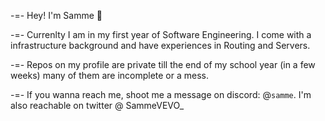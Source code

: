 -=- Hey! I'm Samme 🎈

-=- Currenlty I am in my first year of Software Engineering. I come with a infrastructure background and have experiences in Routing and Servers.

-=- Repos on my profile are private till the end of my school year (in a few weeks) many of them are incomplete or a mess.

-=- If you wanna reach me, shoot me a message on discord: @`samme`.  I'm also reachable on twitter @ SammeVEVO_
